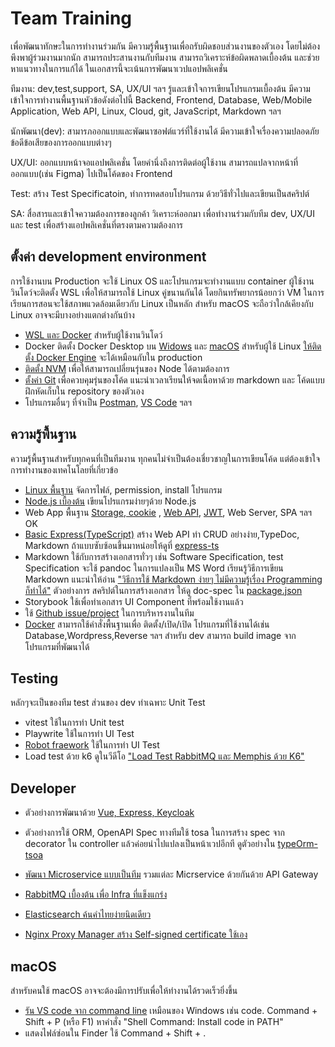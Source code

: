 # Team Training

เพื่อพัฒนาทักษะในการทำงานร่วมกัน มีความรู้พื้นฐานเพื่อถรับผิดชอบส่วนงานของตัวเอง โดยไม่ต้องพึงพาผู้ร่วมงานมากนัก สามารถประสานงานกับทีมงาน สามารถวิเคราะห์ข้อผิดพลาดเบื้องต้น และช่วยหาแนวทางในการแก้ได้ ในเอกสารนี้จะเน้นการพัฒนาเวปแอปพลิเคชั่น

ทีมงาน: dev,test,support, SA, UX/UI ฯลฯ รู้และเข้าใจการเขียนโปรแกรมเบื้องต้น มีความเข้าใจการทำงานพื้นฐานหัวข้อดังต่อไปนี้ Backend, Frontend, Database, Web/Mobile Application, Web API, Linux, Cloud, git, JavaScript, Markdown ฯลฯ 

นักพัฒนา(dev): สามารภออกแบบและพัฒนาซอฟต์แวร์ที่ใช้งานได้ มีความเข้าใจเรื่องความปลอดภัย ข้อดีข้อเสียของการออกแบบต่างๆ

UX/UI: ออกแบบหน้าจอแอปพลิเคชั่น โดยคำนึ่งถึงการติดต่อผู้ใช้งาน สามารถแปลจากหน้าที่ออกแบบ(เช่น Figma) ไปเป็นโค้ดของ Frontend

Test: สร้าง Test Specificatoin, ทำการทดสอบโปรแกรม ด้วยวิธีทั่วไปและเขียนเป็นสคริปต์

SA: สื่อสารและเข้าใจความต้องการของลูกค้า วิเคราะห์ออกมา เพื่อทำงานร่วมกับทีม dev, UX/UI และ test เพื่อสร้างแอปพลิเคชั่นที่ตรงตามความต้องการ

## ตั้งค่า development environment
การใช้งานบน Production จะใช้ Linux OS และโปรแกรมจะทำงานแบบ container ผู้ใช้งานวินโดว์จะติดตั้ง WSL เพื่อให้สามารถใช้ Linux คู่ขนานกันได้ โดยกินทรัพยากรน้อยกว่า VM 
ในการเรียนการสอนจะใช้สภาพแวดล้อมเดียวกับ Linux เป็นหลัก สำหรับ macOS จะถือว่าใกล้เคียงกับ Linux อาจจะมีบางอย่างแตกต่างกันบ้าง


- [WSL และ Docker](https://www.youtube.com/watch?v=8g_GwM60MaU) สำหรับผู้ใช้งานวินโดว์
- Docker ติดตั้ง Docker Desktop บน 
[Widows](https://docs.docker.com/desktop/install/windows-install/) และ 
[macOS](https://docs.docker.com/desktop/install/mac-install/)
สำหรับผู้ใช้ Linux [ให้ติดตั้ง Docker Engine](https://docs.docker.com/desktop/install/linux-install/) จะได้เหมือนกับใน production
- [ติดตั้ง NVM](https://github.com/nvm-sh/nvm) เพื่อให้สามารถเปลี่ยนรุ่นของ Node ได้ตามต้องการ
- [ตั้งค่า Git](https://github.com/schooltechx/youtube/blob/main/fullstack-dev/github/Setup.md) 
เพื่อควบคุมรุ่นของโค้ด แนะนำเวลาเรียนให้จดเนื้อหาด้วย markdown และ โค้ดแบบฝึกหัดเก็บใน repository ของตัวเอง
- โปรแกรมอื่นๆ ที่จำเป็น [Postman](https://www.postman.com/downloads/), [VS Code](https://code.visualstudio.com/download) ฯลฯ

## ความรู้พื้นฐาน
ความรู้พื้นฐานสำหรับทุกคนที่เป็นทีมงาน ทุกคนไม่จำเป็นต้องเชี่ยวชาญในการเขียนโค้ด แต่ต้องเข้าใจการทำงานของเทคโนโลยที่เกี่ยวข้อ
- [Linux พื้นฐาน](./basic_linux.md) จัดการไฟล์, permission, install โปรแกรม
- [Node.js เบื้องต้น](./node/Readme.md)
เขียนโปรแกรมง่ายๆด้วย Node.js 
- Web App พื้นฐาน [Storage, cookie](https://youtu.be/amm45rEjono)
, [Web API](https://youtu.be/c49Y5VKKW34), [JWT](https://youtu.be/Sw-k9j2NeO8), Web Server, SPA ฯลฯ OK
- [Basic Express(TypeScript)](./ex-ts) สร้าง Web API ทำ CRUD อย่างง่าย,TypeDoc, Markdown ถ้าแบบซับซ้อนขึ้นมาหน่อยให้ดูที่ [express-ts](./express-ts/Readme.md)
- Markdown ใช้กับการสร้างเอกสารทั่วๆ เช่น Software Specification, test Specification จะใช้ pandoc ในการแปลงเป็น MS Word เรียนรู้วิธีการเขียน Markdown แนะนำให้อ่าน ["วิธีการใช้ Markdown ง่ายๆ ไม่มีความรู้เรื่อง Programming ก็ทำได้"](https://dev.classmethod.jp/articles/how-to-use-markdown-simply/)
ตัวอย่างการ สคริปต์ในการสร้างเอกสาร ให้ดู doc-spec ใน [package.json](./express-ts/package.json)
- Storybook ใช้เพื่อทำเอกสาร UI Component ที่พร้อมใช้งานแล้ว
- ใช้ [Github issue/project](https://github.com/features/issues) ในการบริหารงานในทีม
- [Docker](./docker/Readme.md) สามารถใช้คำสั่งพื้นฐานเพื่อ ติดตั้ง/เปิด/เปิด โปรแกรมที่ใช้งานได้เช่น Database,Wordpress,Reverse ฯลฯ สำหรับ dev สามารถ build image จากโปรแกรมที่พัฒนาได้


## Testing
หลักๆจะเป็นของทีม test ส่วนของ dev ทำเฉพาะ Unit Test

- vitest ใช้ในการทำ Unit test
- Playwrite ใช้ในการทำ UI Test
- [Robot fraework](./RobotFramework/)  ใช้ในการทำ UI Test
- Load test ด้วย k6 ดูในวีดีโอ ["Load Test RabbitMQ และ Memphis ด้วย K6"](https://www.youtube.com/watch?v=7KKoXFLqavE&t=820s)

## Developer
- ตัวอย่างการพัฒนาด้วย [Vue, Express, Keycloak](./keycloak-vue-express-ts/Readme.md) 
- ตัวอย่างการใช้ ORM, OpenAPI Spec ทางทีมใช้ tosa ในการสร้าง spec จาก decorator ใน controller แล้วค่อยนำไปแปลงเป็นหน้าเวปอีกที ดูตัวอย่างใน [typeOrm-tsoa](./typeOrm-tsoa/)

- [พัฒนา Microservice แบบเป็นทีม](https://youtu.be/-zfABqdhmPg?si=ULJ5HjrLzAuLSGIP) รวมแต่ละ Micrservice ด้วยกันด้วย API Gateway 
- [RabbitMQ เบื้องต้น เพื่อ Infra ที่แข็งแกร่ง](https://www.youtube.com/watch?v=2vcApGyfiVs) 
- [Elasticsearch ค้นคำไทยง่ายนิดเดียว](https://www.youtube.com/watch?v=WGRKCnafBC4)
- [Nginx Proxy Manager สร้าง Self-signed certificate ใช้เอง](https://www.youtube.com/watch?v=pyJF2DnPv7Y)

## macOS
สำหรับคนใช้ macOS อาจจะต้องมีการปรับเพื่อให้ทำงานได้รวดเร็วยิ่งขึ้น
- [รัน VS code จาก command line](https://code.visualstudio.com/docs/setup/mac#_launching-from-the-command-line) เหมือนของ Windows เช่น code. Command + Shift + P (หรือ F1) หาคำสั่ง "Shell Command: Install code in PATH"
- แสดงไฟล์ซ่อนใน Finder ใช้ Command + Shift + .

